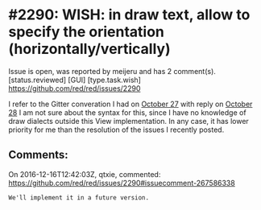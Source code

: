 
#2290: WISH: in draw text, allow to specify the orientation (horizontally/vertically)
================================================================================
Issue is open, was reported by meijeru and has 2 comment(s).
[status.reviewed] [GUI] [type.task.wish]
<https://github.com/red/red/issues/2290>

I refer to the Gitter converation I had on  [October 27](https://gitter.im/red/red/system?at=581227447b15d16e55b575cc) with reply on  [October 28](https://gitter.im/red/red/system?at=58131855cff50e6c558f892a)
I am not sure about the syntax for this, since I have no knowledge of draw dialects outside this View implementation. In any case, it has lower priority  for me than the resolution of the issues I recently posted.



Comments:
--------------------------------------------------------------------------------

On 2016-12-16T12:42:03Z, qtxie, commented:
<https://github.com/red/red/issues/2290#issuecomment-267586338>

    We'll implement it in a future version.

